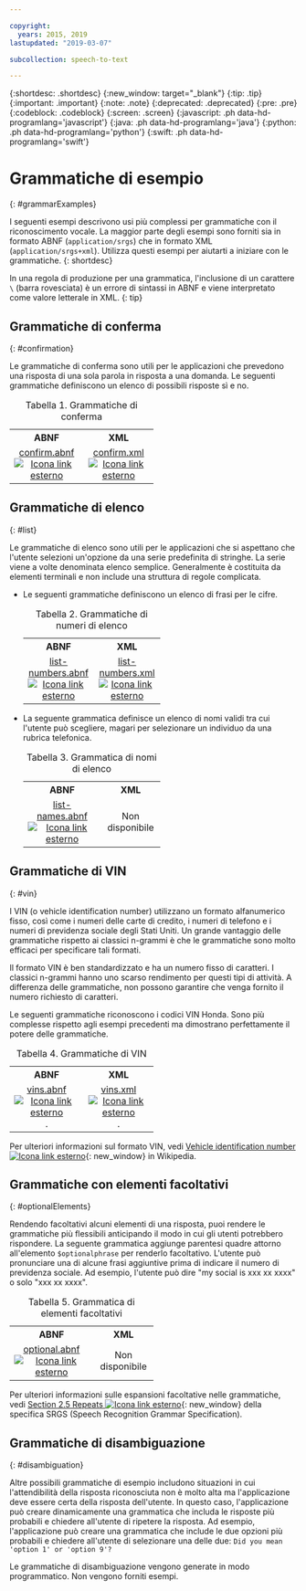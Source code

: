 ```yaml
---

copyright:
  years: 2015, 2019
lastupdated: "2019-03-07"

subcollection: speech-to-text

---
```


{:shortdesc: .shortdesc}
{:new_window: target="_blank"}
{:tip: .tip}
{:important: .important}
{:note: .note}
{:deprecated: .deprecated}
{:pre: .pre}
{:codeblock: .codeblock}
{:screen: .screen}
{:javascript: .ph data-hd-programlang='javascript'}
{:java: .ph data-hd-programlang='java'}
{:python: .ph data-hd-programlang='python'}
{:swift: .ph data-hd-programlang='swift'}

# Grammatiche di esempio
{: #grammarExamples}

I seguenti esempi descrivono usi più complessi per grammatiche con il riconoscimento vocale. La maggior parte degli esempi sono forniti sia in formato ABNF (`application/srgs`) che in formato XML (`application/srgs+xml`). Utilizza questi esempi per aiutarti a iniziare con le grammatiche.
{: shortdesc}

In una regola di produzione per una grammatica, l'inclusione di un carattere `\` (barra rovesciata) è un errore di sintassi in ABNF e viene interpretato come valore letterale in XML.
{: tip}

## Grammatiche di conferma
{: #confirmation}

Le grammatiche di conferma sono utili per le applicazioni che prevedono una risposta di una sola parola in risposta a una domanda. Le seguenti grammatiche definiscono un elenco di possibili risposte sì e no.

<table style="width:50%">
  <caption>Tabella 1. Grammatiche di conferma</caption>
  <tr>
    <th style="text-align:center">ABNF</th>
    <th style="text-align:center">XML</th>
  </tr>
  <tr>
    <td style="text-align:center">
      <a target="_blank" href="https://watson-developer-cloud.github.io/doc-tutorial-downloads/speech-to-text/grammars/confirm.abnf" download="confirm.abnf">confirm.abnf <img src="../../icons/launch-glyph.svg" alt="Icona link esterno" title="Icona link esterno"></a>
    </td>
    <td style="text-align:center">
      <a target="_blank" href="https://watson-developer-cloud.github.io/doc-tutorial-downloads/speech-to-text/grammars/confirm.xml" download="confirm.xml">confirm.xml <img src="../../icons/launch-glyph.svg" alt="Icona link esterno" title="Icona link esterno"></a>
    </td>
  </tr>
</table>

## Grammatiche di elenco
{: #list}

Le grammatiche di elenco sono utili per le applicazioni che si aspettano che l'utente selezioni un'opzione da una serie predefinita di stringhe. La serie viene a volte denominata elenco semplice. Generalmente è costituita da elementi terminali e non include una struttura di regole complicata.

-   Le seguenti grammatiche definiscono un elenco di frasi per le cifre.

    <table style="width:50%">
      <caption>Tabella 2. Grammatiche di numeri di elenco</caption>
      <tr>
        <th style="text-align:center">ABNF</th>
        <th style="text-align:center">XML</th>
      </tr>
      <tr>
        <td style="text-align:center">
          <a target="_blank" href="https://watson-developer-cloud.github.io/doc-tutorial-downloads/speech-to-text/grammars/list-numbers.abnf" download="list-numbers.abnf">list-numbers.abnf <img src="../../icons/launch-glyph.svg" alt="Icona link esterno" title="Icona link esterno"></a>
        </td>
        <td style="text-align:center">
          <a target="_blank" href="https://watson-developer-cloud.github.io/doc-tutorial-downloads/speech-to-text/grammars/list-numbers.xml" download="list-numbers.xml">list-numbers.xml <img src="../../icons/launch-glyph.svg" alt="Icona link esterno" title="Icona link esterno"></a>
        </td>
      </tr>
    </table>

-   La seguente grammatica definisce un elenco di nomi validi tra cui l'utente può scegliere, magari per selezionare un individuo da una rubrica telefonica.

    <table style="width:50%">
      <caption>Tabella 3. Grammatica di nomi di elenco</caption>
      <tr>
        <th style="text-align:center">ABNF</th>
        <th style="text-align:center">XML</th>
      </tr>
      <tr>
        <td style="text-align:center">
          <a target="_blank" href="https://watson-developer-cloud.github.io/doc-tutorial-downloads/speech-to-text/grammars/list-names.abnf" download="list-names.abnf">list-names.abnf <img src="../../icons/launch-glyph.svg" alt="Icona link esterno" title="Icona link esterno"></a>
        </td>
        <td style="text-align:center">
          Non disponibile
        </td>
      </tr>
    </table>

## Grammatiche di VIN
{: #vin}

I VIN (o vehicle identification number) utilizzano un formato alfanumerico fisso, così come i numeri delle carte di credito, i numeri di telefono e i numeri di previdenza sociale degli Stati Uniti. Un grande vantaggio delle grammatiche rispetto ai classici n-grammi è che le grammatiche sono molto efficaci per specificare tali formati.

Il formato VIN è ben standardizzato e ha un numero fisso di caratteri. I classici n-grammi hanno uno scarso rendimento per questi tipi di attività. A differenza delle grammatiche, non possono garantire che venga fornito il numero richiesto di caratteri.

Le seguenti grammatiche riconoscono i codici VIN Honda. Sono più complesse rispetto agli esempi precedenti ma dimostrano perfettamente il potere delle grammatiche.

<table style="width:50%">
  <caption>Tabella 4. Grammatiche di VIN</caption>
  <tr>
    <th style="text-align:center">ABNF</th>
    <th style="text-align:center">XML</th>
  </tr>
  <tr>
    <td style="text-align:center">
      <a target="_blank" href="https://watson-developer-cloud.github.io/doc-tutorial-downloads/speech-to-text/grammars/vins.abnf" download="vins.abnf">vins.abnf <img src="../../icons/launch-glyph.svg" alt="Icona link esterno" title="Icona link esterno"></a>.
    </td>
    <td style="text-align:center">
      <a target="_blank" href="https://watson-developer-cloud.github.io/doc-tutorial-downloads/speech-to-text/grammars/vins.xml" download="vins.xml">vins.xml <img src="../../icons/launch-glyph.svg" alt="Icona link esterno" title="Icona link esterno"></a>.
    </td>
  </tr>
</table>

Per ulteriori informazioni sul formato VIN, vedi [Vehicle identification number ![Icona link esterno](../../icons/launch-glyph.svg "Icona link esterno")](https://en.wikipedia.org/wiki/Vehicle_identification_number){: new_window} in Wikipedia.

## Grammatiche con elementi facoltativi
{: #optionalElements}

Rendendo facoltativi alcuni elementi di una risposta, puoi rendere le grammatiche più flessibili anticipando il modo in cui gli utenti potrebbero rispondere. La seguente grammatica aggiunge parentesi quadre attorno all'elemento `$optionalphrase` per renderlo facoltativo. L'utente può pronunciare una di alcune frasi aggiuntive prima di indicare il numero di previdenza sociale. Ad esempio, l'utente può dire "my social is xxx xx xxxx" o solo "xxx xx xxxx".

<table style="width:50%">
  <caption>Tabella 5. Grammatica di elementi facoltativi</caption>
  <tr>
    <th style="text-align:center">ABNF</th>
    <th style="text-align:center">XML</th>
  </tr>
  <tr>
    <td style="text-align:center">
      <a target="_blank" href="https://watson-developer-cloud.github.io/doc-tutorial-downloads/speech-to-text/grammars/optional.abnf" download="optional.abnf">optional.abnf <img src="../../icons/launch-glyph.svg" alt="Icona link esterno" title="Icona link esterno"></a>
    </td>
    <td style="text-align:center">
      Non disponibile
    </td>
  </tr>
</table>

Per ulteriori informazioni sulle espansioni facoltative nelle grammatiche, vedi [Section 2.5 Repeats ![Icona link esterno](../../icons/launch-glyph.svg "Icona link esterno")](https://www.w3.org/TR/speech-grammar/#S2.5){: new_window} della specifica SRGS (Speech Recognition Grammar Specification).

## Grammatiche di disambiguazione
{: #disambiguation}

Altre possibili grammatiche di esempio includono situazioni in cui l'attendibilità della risposta riconosciuta non è molto alta ma l'applicazione deve essere certa della risposta dell'utente. In questo caso, l'applicazione può creare dinamicamente una grammatica che includa le risposte più probabili e chiedere all'utente di ripetere la risposta. Ad esempio, l'applicazione può creare una grammatica che include le due opzioni più probabili e chiedere all'utente di selezionare una delle due: `Did you mean 'option 1' or 'option 9'?`

Le grammatiche di disambiguazione vengono generate in modo programmatico. Non vengono forniti esempi.
